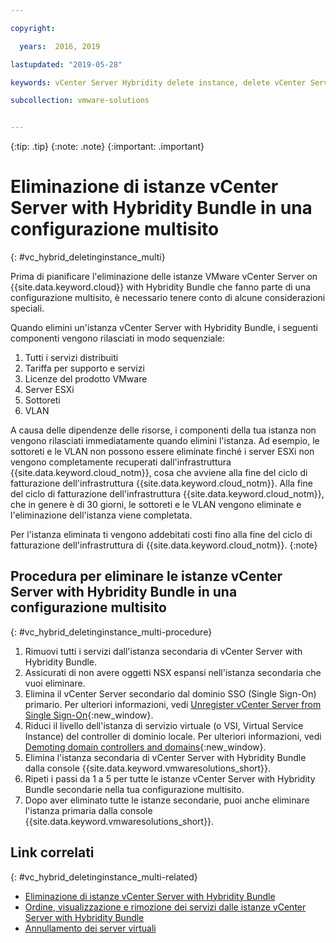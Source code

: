 ```yaml
---

copyright:

  years:  2016, 2019

lastupdated: "2019-05-28"

keywords: vCenter Server Hybridity delete instance, delete vCenter Server Hybridity, delete multi-site

subcollection: vmware-solutions


---
```


{:tip: .tip}
{:note: .note}
{:important: .important}

# Eliminazione di istanze vCenter Server with Hybridity Bundle in una configurazione multisito
{: #vc_hybrid_deletinginstance_multi}

Prima di pianificare l'eliminazione delle istanze VMware vCenter Server on {{site.data.keyword.cloud}} with Hybridity Bundle che fanno parte di una configurazione multisito, è necessario tenere conto di alcune considerazioni speciali.

Quando elimini un'istanza vCenter Server with Hybridity Bundle, i seguenti componenti vengono rilasciati in modo sequenziale:
1. Tutti i servizi distribuiti
2. Tariffa per supporto e servizi
3. Licenze del prodotto VMware
4. Server ESXi
5. Sottoreti
6. VLAN

A causa delle dipendenze delle risorse, i componenti della tua istanza non vengono rilasciati immediatamente quando elimini l'istanza. Ad esempio, le sottoreti e le VLAN non possono essere eliminate finché i server ESXi non vengono completamente recuperati dall'infrastruttura {{site.data.keyword.cloud_notm}}, cosa che avviene alla fine del ciclo di fatturazione dell'infrastruttura {{site.data.keyword.cloud_notm}}. Alla fine del ciclo di fatturazione dell'infrastruttura {{site.data.keyword.cloud_notm}}, che in genere è di 30 giorni, le sottoreti e le VLAN vengono eliminate e l'eliminazione dell'istanza viene completata.

Per l'istanza eliminata ti vengono addebitati costi fino alla fine del ciclo di fatturazione dell'infrastruttura di {{site.data.keyword.cloud_notm}}.
{:note}

## Procedura per eliminare le istanze vCenter Server with Hybridity Bundle in una configurazione multisito
{: #vc_hybrid_deletinginstance_multi-procedure}

1. Rimuovi tutti i servizi dall'istanza secondaria di vCenter Server with Hybridity Bundle.
2. Assicurati di non avere oggetti NSX espansi nell'istanza secondaria che vuoi eliminare.
3. Elimina il vCenter Server secondario dal dominio SSO (Single Sign-On) primario. Per ulteriori informazioni, vedi [Unregister vCenter Server from Single Sign-On](https://kb.vmware.com/s/article/2106736){:new_window}.
4. Riduci il livello dell'istanza di servizio virtuale (o VSI, Virtual Service Instance) del controller di dominio locale. Per ulteriori informazioni, vedi [Demoting domain controllers and domains](https://docs.microsoft.com/en-us/windows-server/identity/ad-ds/deploy/demoting-domain-controllers-and-domains--level-200-){:new_window}.
5. Elimina l'istanza secondaria di vCenter Server with Hybridity Bundle dalla console {{site.data.keyword.vmwaresolutions_short}}.
6. Ripeti i passi da 1 a 5 per tutte le istanze vCenter Server with Hybridity Bundle secondarie nella tua configurazione multisito.
7. Dopo aver eliminato tutte le istanze secondarie, puoi anche eliminare l'istanza primaria dalla console {{site.data.keyword.vmwaresolutions_short}}.

## Link correlati
{: #vc_hybrid_deletinginstance_multi-related}

* [Eliminazione di istanze vCenter Server with Hybridity Bundle](/docs/services/vmwaresolutions/vcenter?topic=vmware-solutions-vc_hybrid_deletinginstance)
* [Ordine, visualizzazione e rimozione dei servizi dalle istanze vCenter Server with Hybridity Bundle](/docs/services/vmwaresolutions/vcenter?topic=vmware-solutions-vc_hybrid_addingremovingservices)
* [Annullamento dei server virtuali](/docs/vsi?topic=virtual-servers-managing-virtual-servers#cancel)
